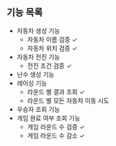 ## 기능 목록

- 자동차 생성 기능
    - 자동차 이름 검증 ✓
    - 자동차 위치 검증 ✓
- 자동차 전진 기능
    - 전진 조건 검증 ✓
- 난수 생성 기능
- 레이싱 기능
  - 라운드 별 결과 조회 ✓
  - 라운드 별 모든 자동차 이동 시도
- 우승자 조회 기능
- 게임 완료 여부 조회 기능
  - 게임 라운드 수 검증 ✓
  - 게임 라운드 수 감소 ✓